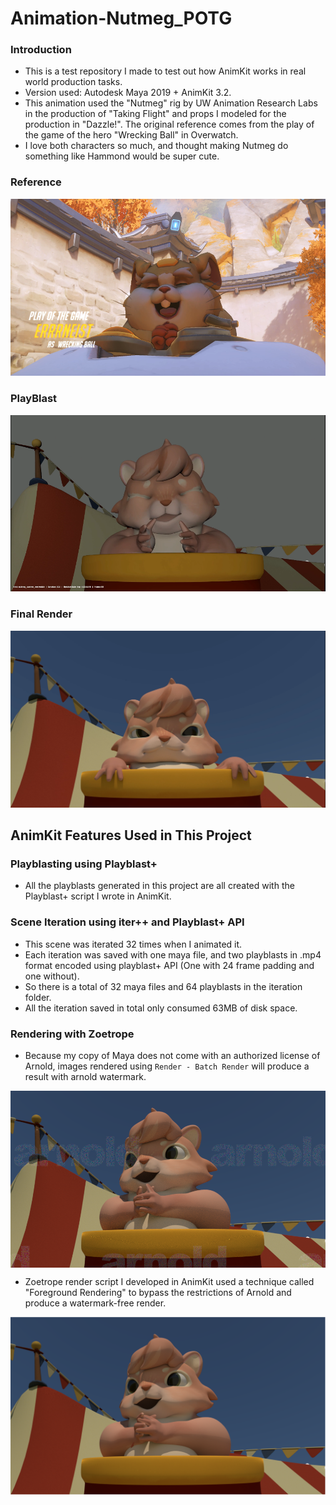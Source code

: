 # Animation-Nutmeg_POTG
### Introduction
* This is a test repository I made to test out how AnimKit works in real world production tasks.
* Version used: Autodesk Maya 2019 + AnimKit 3.2.
* This animation used the "Nutmeg" rig by UW Animation Research Labs in the production of "Taking Flight" and props I modeled for the production in "Dazzle!". The original reference comes from the play of the game of the hero "Wrecking Ball" in Overwatch. 
* I love both characters so much, and thought making Nutmeg do something like Hammond would be super cute.

### Reference
<a href="https://github.com/Errrneist/Animation-Nutmeg_POTG/blob/master/hammond-reference.mp4" rel="Reference" width="100">![Ref](https://github.com/Errrneist/Animation-Nutmeg_POTG/blob/master/IMG/thumbnail_reference.PNG)</a>

### PlayBlast
<a href="https://github.com/Errrneist/Animation-Nutmeg_POTG/blob/master/nutmeg_potg_playblast.mp4" rel="Reference" width="100">![Ref](https://github.com/Errrneist/Animation-Nutmeg_POTG/blob/master/IMG/thumbnail_playblast.PNG)</a>

### Final Render
<a href="https://github.com/Errrneist/Animation-Nutmeg_POTG/blob/master/nutmeg_potg_render.mp4" rel="Reference" width="100">![Ref](https://github.com/Errrneist/Animation-Nutmeg_POTG/blob/master/IMG/thumbnail_render.PNG)</a>

## AnimKit Features Used in This Project
### Playblasting using Playblast+
* All the playblasts generated in this project are all created with the Playblast+ script I wrote in AnimKit.
### Scene Iteration using iter++ and Playblast+ API
* This scene was iterated 32 times when I animated it. 
* Each iteration was saved with one maya file, and two playblasts in .mp4 format encoded using playblast+ API (One with 24 frame padding and one without).
* So there is a total of 32 maya files and 64 playblasts in the iteration folder.
* All the iteration saved in total only consumed 63MB of disk space.
### Rendering with Zoetrope
* Because my copy of Maya does not come with an authorized license of Arnold, images rendered using `Render - Batch Render` will produce a result with arnold watermark.
<img align="middle" src="https://github.com/Errrneist/Animation-Nutmeg_POTG/blob/master/bad_render_example/arnold_batch_watermark_example.png" alt="bad arnold render">

* Zoetrope render script I developed in AnimKit used a technique called "Foreground Rendering" to bypass the restrictions of Arnold and produce a watermark-free render.
<img align="middle" src="https://github.com/Errrneist/Animation-Nutmeg_POTG/blob/master/bad_render_example/zoetrope_watermark_free_example.png" alt="bad arnold render">
